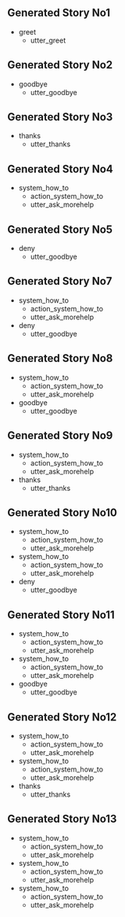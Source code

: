## Generated Story No1
* greet
    - utter_greet

## Generated Story No2
* goodbye
    - utter_goodbye

## Generated Story No3
* thanks
    - utter_thanks

## Generated Story No4
* system_how_to
    - action_system_how_to
    - utter_ask_morehelp

## Generated Story No5
* deny
    - utter_goodbye


## Generated Story No7
* system_how_to
    - action_system_how_to
    - utter_ask_morehelp
* deny
    - utter_goodbye

## Generated Story No8
* system_how_to
    - action_system_how_to
    - utter_ask_morehelp
* goodbye
    - utter_goodbye

## Generated Story No9
* system_how_to
    - action_system_how_to
    - utter_ask_morehelp
* thanks
    - utter_thanks

## Generated Story No10
* system_how_to
    - action_system_how_to
    - utter_ask_morehelp
* system_how_to
    - action_system_how_to
    - utter_ask_morehelp
* deny
    - utter_goodbye

## Generated Story No11
* system_how_to
    - action_system_how_to
    - utter_ask_morehelp
* system_how_to
    - action_system_how_to
    - utter_ask_morehelp
* goodbye
    - utter_goodbye

## Generated Story No12
* system_how_to
    - action_system_how_to
    - utter_ask_morehelp
* system_how_to
    - action_system_how_to
    - utter_ask_morehelp
* thanks
    - utter_thanks

## Generated Story No13
* system_how_to
    - action_system_how_to
    - utter_ask_morehelp
* system_how_to
    - action_system_how_to
    - utter_ask_morehelp
* system_how_to
    - action_system_how_to
    - utter_ask_morehelp